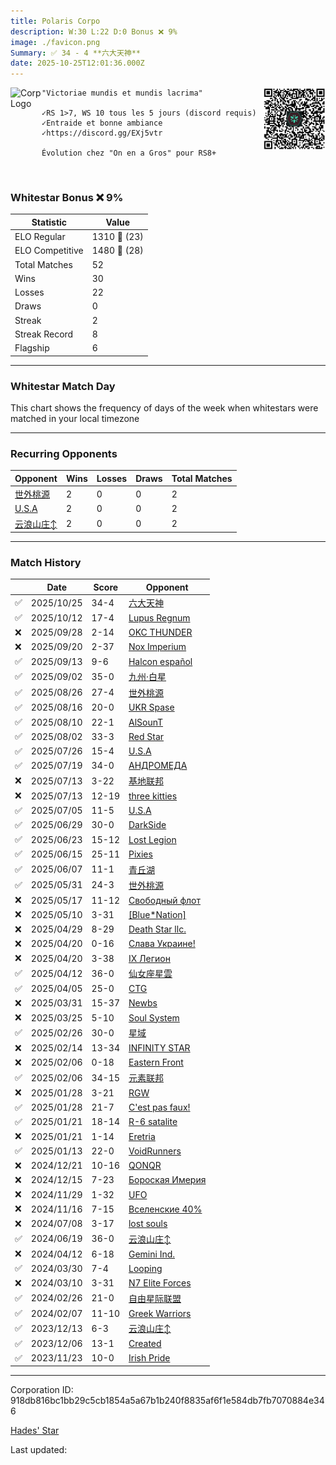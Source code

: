 ```yaml
---
title: ​Polaris Corpo
description: W:30 L:22 D:0 Bonus ❌ 9%
image: ./favicon.png
Summary: ✅ 34 - 4 **六大天神**
date: 2025-10-25T12:01:36.000Z
---
```

<head>
<link rel="icon" type="image/x-icon" href="./favicon.ico">
</head>
<img align="left" width="50" height="50" src="./favicon.ico" alt="Corp Logo"><img align="right" width="100" height="100" src="./qr.png" alt="QR Code">

```
"Victoriae mundis et mundis lacrima" 

✓RS 1>7, WS 10 tous les 5 jours (discord requis)
✓Entraide et bonne ambiance
✓https://discord.gg/EXj5vtr

Évolution chez "On en a Gros" pour RS8+
```
<br>

### Whitestar Bonus ❌ 9%

| Statistic | Value |
| --- | --- |
| ELO Regular | 1310 🔺  (23)|
| ELO Competitive | 1480 🔺  (28)|
| Total Matches | 52 |
| Wins | 30 |
| Losses | 22 |
| Draws | 0 |
| Streak | 2 |
| Streak Record | 8 |
| Flagship | 6 |

---

### Whitestar Match Day

This chart shows the frequency of days of the week when whitestars were matched in your local timezone

<!-- Load Chart.js from jsDelivr CDN -->
<script src="https://cdn.jsdelivr.net/npm/chart.js@4.0.1"></script>

<!-- Create a canvas element where the chart will be rendered -->
<canvas id="myChart" width="400" height="200"></canvas>

<!-- JavaScript code to render the bar chart -->
<script>
    document.addEventListener("DOMContentLoaded", function() {
        // Ensure scanTime is an array; if empty, handle accordingly
        let timestamps = [1760961696,1759828348,1758612385,1757943214,1757329385,1756374975,1755768304,1754902292,1754395658,1753709658,1753079233,1752486031,1751961448,1751957543,1751285966,1750767640,1750248960,1749549080,1748860964,1748242862,1747043268,1746435067,1745476568,1744704579,1744697369,1744005596,1743434603,1742988882,1742471969,1740143398,1739101841,1738417569,1738415164,1737634765,1737630558,1737035556,1737026237,1736336509,1734362604,1733841580,1732448199,1731322853,1720002626,1718353868,1712489838,1711372360,1709646454,1708519034,1706899330,1702040289,1701444015,1700310349];

        const fontColor = 'rgba(64, 128, 160, 1)';

        // Function to convert Unix timestamps to day of the week (0=Sunday, 6=Saturday)
        function getDayOfWeek(timestamp) {
            return new Date(timestamp * 1000).getDay();
        }

        // Initialize an array to count occurrences for each day of the week
        let dayCounts = [0, 0, 0, 0, 0, 0, 0];

        // Populate the dayCounts array based on the scanTime data
        timestamps.forEach(ts => {
            let dayOfWeek = getDayOfWeek(ts);
            dayCounts[dayOfWeek]++;
        });

        // Chart.js configuration for the bar chart
        const data = {
            labels: ['Sunday', 'Monday', 'Tuesday', 'Wednesday', 'Thursday', 'Friday', 'Saturday'],
            datasets: [{
                data: dayCounts,
                backgroundColor: [
                    'rgba(0, 191, 255, 0.2)',   // Deep Sky Blue (Sunday)
                    'rgba(135, 206, 250, 0.2)', // Light Sky Blue (Monday)
                    'rgba(173, 216, 230, 0.2)', // Light Blue (Tuesday)
                    'rgba(214, 236, 243, 0.2)', // Custom light blue (Wednesday)
                    'rgba(173, 216, 230, 0.2)', // Light Blue (Thursday)
                    'rgba(135, 206, 250, 0.2)', // Light Sky Blue (Friday)
                    'rgba(0, 191, 255, 0.2)'    // Deep Sky Blue (Saturday)
                ],
                borderColor: [
                    'rgba(0, 191, 255, 1)',
                    'rgba(135, 206, 250, 1)',
                    'rgba(173, 216, 230, 1)',
                    'rgba(214, 236, 243, 1)',
                    'rgba(173, 216, 230, 1)',
                    'rgba(135, 206, 250, 1)',
                    'rgba(0, 191, 255, 1)'
                ],
                borderWidth: 1,
                minBarLength: 5
            }]
        };

        const config = {
            type: 'bar',
            data: data,
            options: {
                scales: {
                    y: {
                        beginAtZero: true,
                        ticks: {
                            stepSize: 1,
                            color: fontColor
                        },
                        grid: {
                            color: 'rgba(255, 255, 255, 0.2)'
                        }
                    },
                    x: {
                        ticks: {
                            color: fontColor
                        },
                        grid: {
                            display: false 
                        }
                    }
                },
                plugins: {
                    legend: {
                        display: false
                    }
                }
            }
        };

        // Render the chart
        const ctx = document.getElementById('myChart').getContext('2d');
        const myChart = new Chart(ctx, config);
    });
</script>
    
---
### Recurring Opponents

| Opponent | Wins | Losses | Draws | Total Matches |
| --- | --- | --- | --- | --- |
| [世外桃源](https://ws.tsl.rocks/corp/7692df8056cb0736bfc429336e43c74a12d3a237305a08cef10617650dc020db/) | 2 | 0 | 0 | 2 |
| [U\.S\.A](https://ws.tsl.rocks/corp/6d7a18e9893736881762a4e1b687b55e7311d367267ff5a9cc8e45722b14ea06/) | 2 | 0 | 0 | 2 |
| [云浪山庄↕](https://ws.tsl.rocks/corp/597bcb53e7f2e8f5bf2135602da30d76170ca6a5d950a0c60b5c617b6c32dead/) | 2 | 0 | 0 | 2 |

---
### Match History

|  | Date | Score | Opponent |
| --- | --- | --- | --- |
| ✅ | 2025/10/25 | 34-4 | [六大天神](https://ws.tsl.rocks/corp/28f06b2ed8c2d55fe437095ed09cf6559986f0bb3ea5ff99509341b5dbf04d65/) |
| ✅ | 2025/10/12 | 17-4 | [Lupus Regnum](https://ws.tsl.rocks/corp/5d09edd698e4bd37f80fdeb19605360b985df7035b132f7cf4749dd1390098a9/) |
| ❌ | 2025/09/28 | 2-14 | [OKC THUNDER](https://ws.tsl.rocks/corp/e0d10ea9212daec497d7fbfc5e33cb87a175d27e7024ea9da117385db5dbf3c2/) |
| ❌ | 2025/09/20 | 2-37 | [Nox Imperium](https://ws.tsl.rocks/corp/b60fb003fae650d1de18e7bca4fad04f9805501f4568d07ceb47bffdfeb613c1/) |
| ✅ | 2025/09/13 | 9-6 | [Halcon español](https://ws.tsl.rocks/corp/ab9c3038dcf2b019ba662007ab1e50b2d80e0eb8e7a65e57dd5260a6d2e80ff9/) |
| ✅ | 2025/09/02 | 35-0 | [九州·白星](https://ws.tsl.rocks/corp/1ece3c742f5a63f10019098583abc17ef0a392394933e56e5c657f4f0b920820/) |
| ✅ | 2025/08/26 | 27-4 | [世外桃源](https://ws.tsl.rocks/corp/7692df8056cb0736bfc429336e43c74a12d3a237305a08cef10617650dc020db/) |
| ✅ | 2025/08/16 | 20-0 | [UKR Spase](https://ws.tsl.rocks/corp/e7fccd6d3669688f2a3eabd6b676436018d6566397ab5dab1897d1a2a47f2015/) |
| ✅ | 2025/08/10 | 22-1 | [AlSounT](https://ws.tsl.rocks/corp/b876a825b43edd1e21a7cc515addeb62a832c1126a5e591e562f6475572788d1/) |
| ✅ | 2025/08/02 | 33-3 | [Red Star](https://ws.tsl.rocks/corp/779114322d677f05c7451cf2323327bd6ff62ec9513ba922e38578b0813f3bad/) |
| ✅ | 2025/07/26 | 15-4 | [U\.S\.A](https://ws.tsl.rocks/corp/6d7a18e9893736881762a4e1b687b55e7311d367267ff5a9cc8e45722b14ea06/) |
| ✅ | 2025/07/19 | 34-0 | [АНДРОМЕДА](https://ws.tsl.rocks/corp/1e4e3bc5f21c0b6cd362f404b88f09e18e26a8c0134a31015d6d7577a7230dc9/) |
| ❌ | 2025/07/13 | 3-22 | [基地联邦](https://ws.tsl.rocks/corp/9e1663122c20a4645bb8c9dd366a5b75a4c70ebbcd9ce2777574ce182e19beba/) |
| ❌ | 2025/07/13 | 12-19 | [three kitties](https://ws.tsl.rocks/corp/04ae72b5736fbdc80a2fe9e4c2baaad3258a1e0ef0acc8122295fb64d6b3d292/) |
| ✅ | 2025/07/05 | 11-5 | [U\.S\.A](https://ws.tsl.rocks/corp/6d7a18e9893736881762a4e1b687b55e7311d367267ff5a9cc8e45722b14ea06/) |
| ✅ | 2025/06/29 | 30-0 | [DarkSide](https://ws.tsl.rocks/corp/a05d1feeae198a1f2ef98606bf83fdfa2254f2ac62f3db20cd5b09449257b8cd/) |
| ✅ | 2025/06/23 | 15-12 | [Lost Legion](https://ws.tsl.rocks/corp/451b249473bf36e9f688ffd82a5955f04fc586b1dc545ff81277a4d73af47623/) |
| ✅ | 2025/06/15 | 25-11 | [Pixies](https://ws.tsl.rocks/corp/fe3875cc3bc7cd97ee3d418bb35d69d8ec90da355cbec2dfb7a364387e021240/) |
| ✅ | 2025/06/07 | 11-1 | [青丘湖](https://ws.tsl.rocks/corp/c2d4ace95bc720bbe241ecac77e9a33d3961c881d62fa45e81690b9836a65658/) |
| ✅ | 2025/05/31 | 24-3 | [世外桃源](https://ws.tsl.rocks/corp/7692df8056cb0736bfc429336e43c74a12d3a237305a08cef10617650dc020db/) |
| ❌ | 2025/05/17 | 11-12 | [Свободный флот](https://ws.tsl.rocks/corp/48fb866b3a51175a06336d9caa1bcace6d2bfb94b0a93974c8be3f54050fc0c6/) |
| ❌ | 2025/05/10 | 3-31 | [\[Blue\*Nation\]](https://ws.tsl.rocks/corp/38cd283c7bb8ee0390f5624e49a3465b1d4a8c789cc2d501f38918a16f6140e2/) |
| ❌ | 2025/04/29 | 8-29 | [Death Star llc\.](https://ws.tsl.rocks/corp/3dd4906939827fa7537a3e95f8d75948c06b75a98f3c4aab253ea79857d2ce81/) |
| ❌ | 2025/04/20 | 0-16 | [Слава Украине\!](https://ws.tsl.rocks/corp/15bb6468a62584f5281a81614dde743b4bbf2196289e4c346da53f96e2e140c1/) |
| ❌ | 2025/04/20 | 3-38 | [IX Легион](https://ws.tsl.rocks/corp/1621eab3bcc1ebffe496faadcde81cd31c503b2ac667ef88fbf2d64ea1f9908b/) |
| ✅ | 2025/04/12 | 36-0 | [仙女座星雲](https://ws.tsl.rocks/corp/e8532ebca58cb402f027fdb3db24507799f38a7123ef124fae8ab7591dac77bd/) |
| ✅ | 2025/04/05 | 25-0 | [CTG](https://ws.tsl.rocks/corp/9647a8507dfa5637a217d2d6a0ad47aefb6a4563f910ad46376c228450cff43c/) |
| ❌ | 2025/03/31 | 15-37 | [Newbs](https://ws.tsl.rocks/corp/86135933491fcabc312904612bdca55124f9265aa6a5f3cb42f66427020fdb0b/) |
| ❌ | 2025/03/25 | 5-10 | [Soul System](https://ws.tsl.rocks/corp/1723dea490699d1ea8c63e03979aef391a21033bf22d9836452a37542cfc238e/) |
| ✅ | 2025/02/26 | 30-0 | [星域](https://ws.tsl.rocks/corp/9dbe1728c2be44c8cfe8025f7ad859d31ee0c7012aca463d85de8c21953e814f/) |
| ❌ | 2025/02/14 | 13-34 | [INFINITY STAR](https://ws.tsl.rocks/corp/e36eb12fc6bc8e4b826e6bcb46020cad3eb616497c4c14075e8b657715898a9f/) |
| ❌ | 2025/02/06 | 0-18 | [Eastern Front](https://ws.tsl.rocks/corp/b85c2704ee1257f24225de4e7290aa6b9c6804f07062fbc7008a58b8c0ab09a4/) |
| ✅ | 2025/02/06 | 34-15 | [元素联邦](https://ws.tsl.rocks/corp/e9d602d617d5c81270107c15a6d1f1717c5016abad802d3629f7f4301a58e95e/) |
| ❌ | 2025/01/28 | 3-21 | [RGW](https://ws.tsl.rocks/corp/48a0b2c0f203025d10d1217dbcc5e27f3e31f56f2c407d61219c24ec88446be7/) |
| ✅ | 2025/01/28 | 21-7 | [C'est pas faux\!](https://ws.tsl.rocks/corp/fa08ee3e0496d13b55f0058cc61560c3e8e5b91628ee583c9eca31ef10c7749b/) |
| ✅ | 2025/01/21 | 18-14 | [R\-6 satalite](https://ws.tsl.rocks/corp/ce3450a529768e932b3aeb4c6f39b9295e6e07d010b209d0120c0125799adc43/) |
| ❌ | 2025/01/21 | 1-14 | [Eretria](https://ws.tsl.rocks/corp/bdadb3cf8eff262b48dd6a7b5945b8192fbc67117ddb3eecf7912e402e975725/) |
| ✅ | 2025/01/13 | 22-0 | [VoidRunners](https://ws.tsl.rocks/corp/5d195a83bdec92e83e1f97ed8b05b35254ade000cd6ca979b81921c702b34a23/) |
| ❌ | 2024/12/21 | 10-16 | [QONQR](https://ws.tsl.rocks/corp/5e23ade08a63b2c440a6a4c1a9ecfb6b1cfca34523c1a528d075bd06eaf5d019/) |
| ❌ | 2024/12/15 | 7-23 | [Бороская Имерия](https://ws.tsl.rocks/corp/13a4b881c81a63721b98078aeed9b4970eae55034b2a55cb345dc7a8fb2ff541/) |
| ❌ | 2024/11/29 | 1-32 | [UFO](https://ws.tsl.rocks/corp/920537bbdadc8e0f3ba0a5bf70b777bf8ca14cde8723f0364eb0a6c3a93eb685/) |
| ❌ | 2024/11/16 | 7-15 | [Вселенские 40%](https://ws.tsl.rocks/corp/963d73346ebb929607f54404f481ac2273b4f483915b93144d0757b066a1fd99/) |
| ❌ | 2024/07/08 | 3-17 | [lost souls](https://ws.tsl.rocks/corp/64cf1f6ce9001bcd1d03fd1aaecafc1b7d88cd36316892a52a1b19d5e85bd793/) |
| ✅ | 2024/06/19 | 36-0 | [云浪山庄↕](https://ws.tsl.rocks/corp/597bcb53e7f2e8f5bf2135602da30d76170ca6a5d950a0c60b5c617b6c32dead/) |
| ❌ | 2024/04/12 | 6-18 | [Gemini Ind\.](https://ws.tsl.rocks/corp/c85dd45ed75136d750bdcc2d83740494dea9e0ba077eac1bbb2f1a442a92674c/) |
| ✅ | 2024/03/30 | 7-4 | [Looping](https://ws.tsl.rocks/corp/08524086f45f2e6109e583baf940197663aa3e155c32fcdbb04f319343a5eb0c/) |
| ❌ | 2024/03/10 | 3-31 | [N7 Elite Forces](https://ws.tsl.rocks/corp/15c3305b93a690d4be3c490d9781f2b4fe95df8f263525957b0a699c5a58e160/) |
| ✅ | 2024/02/26 | 21-0 | [自由星际联盟](https://ws.tsl.rocks/corp/933277ff64041b32fe12e4e564e2064071377343596c7944fb8c145165e2ab04/) |
| ✅ | 2024/02/07 | 11-10 | [Greek Warriors](https://ws.tsl.rocks/corp/0ebbf2228c6b86ec5117c216d8909c8e6f32f1a59b8f9b586bcdbbb85f603bc6/) |
| ✅ | 2023/12/13 | 6-3 | [云浪山庄↕](https://ws.tsl.rocks/corp/597bcb53e7f2e8f5bf2135602da30d76170ca6a5d950a0c60b5c617b6c32dead/) |
| ✅ | 2023/12/06 | 13-1 | [Created](https://ws.tsl.rocks/corp/04182a4606d981d1c410b0c058248e428765c672442d912ec47218ace9004e74/) |
| ✅ | 2023/11/23 | 10-0 | [Irish Pride](https://ws.tsl.rocks/corp/a3c944ea9abef71001c52b6127e716ac11dfbf2b33d21d6f9312cfa0361f1eb8/) |

---
Corporation ID: 918db816bc1bb29c5cb1854a5a67b1b240f8835af6f1e584db7fb7070884e346

[Hades' Star](https://www.hadesstar.com)
<script src="/assets/localtime.js"></script>
<div>
  Last updated: <span class="last-updated-date" data-unix-time="1761393696"></span>
</div>